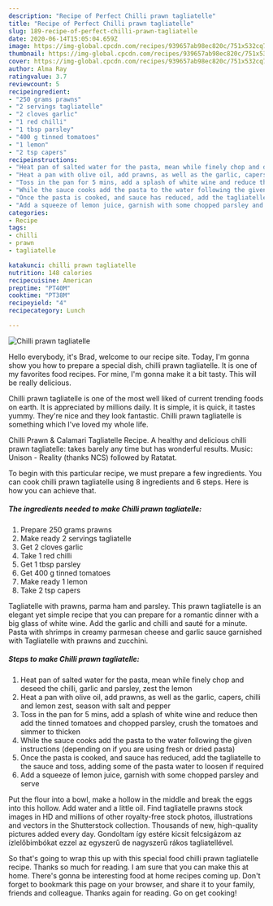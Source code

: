 ```yaml
---
description: "Recipe of Perfect Chilli prawn tagliatelle"
title: "Recipe of Perfect Chilli prawn tagliatelle"
slug: 189-recipe-of-perfect-chilli-prawn-tagliatelle
date: 2020-06-14T15:05:04.659Z
image: https://img-global.cpcdn.com/recipes/939657ab98ec820c/751x532cq70/chilli-prawn-tagliatelle-recipe-main-photo.jpg
thumbnail: https://img-global.cpcdn.com/recipes/939657ab98ec820c/751x532cq70/chilli-prawn-tagliatelle-recipe-main-photo.jpg
cover: https://img-global.cpcdn.com/recipes/939657ab98ec820c/751x532cq70/chilli-prawn-tagliatelle-recipe-main-photo.jpg
author: Alma Ray
ratingvalue: 3.7
reviewcount: 5
recipeingredient:
- "250 grams prawns"
- "2 servings tagliatelle"
- "2 cloves garlic"
- "1 red chilli"
- "1 tbsp parsley"
- "400 g tinned tomatoes"
- "1 lemon"
- "2 tsp capers"
recipeinstructions:
- "Heat pan of salted water for the pasta, mean while finely chop and deseed the chilli, garlic and parsley, zest the lemon"
- "Heat a pan with olive oil, add prawns, as well as the garlic, capers, chilli and lemon zest, season with salt and pepper"
- "Toss in the pan for 5 mins, add a splash of white wine and reduce then add the tinned tomatoes and chopped parsley, crush the tomatoes and simmer to thicken"
- "While the sauce cooks add the pasta to the water following the given instructions (depending on if you are using fresh or dried pasta)"
- "Once the pasta is cooked, and sauce has reduced, add the tagliatelle to the sauce and toss, adding some of the pasta water to loosen if required"
- "Add a squeeze of lemon juice, garnish with some chopped parsley and serve"
categories:
- Recipe
tags:
- chilli
- prawn
- tagliatelle

katakunci: chilli prawn tagliatelle 
nutrition: 148 calories
recipecuisine: American
preptime: "PT40M"
cooktime: "PT38M"
recipeyield: "4"
recipecategory: Lunch

---
```



![Chilli prawn tagliatelle](https://img-global.cpcdn.com/recipes/939657ab98ec820c/751x532cq70/chilli-prawn-tagliatelle-recipe-main-photo.jpg)

Hello everybody, it's Brad, welcome to our recipe site. Today, I'm gonna show you how to prepare a special dish, chilli prawn tagliatelle. It is one of my favorites food recipes. For mine, I'm gonna make it a bit tasty. This will be really delicious.

Chilli prawn tagliatelle is one of the most well liked of current trending foods on earth. It is appreciated by millions daily. It is simple, it is quick, it tastes yummy. They're nice and they look fantastic. Chilli prawn tagliatelle is something which I've loved my whole life.

Chilli Prawn &amp; Calamari Tagliatelle Recipe. A healthy and delicious chilli prawn tagliatelle: takes barely any time but has wonderful results. Music: Unison - Reality (thanks NCS) followed by Ratatat.


To begin with this particular recipe, we must prepare a few ingredients. You can cook chilli prawn tagliatelle using 8 ingredients and 6 steps. Here is how you can achieve that.

<!--inarticleads1-->

##### The ingredients needed to make Chilli prawn tagliatelle:

1. Prepare 250 grams prawns
1. Make ready 2 servings tagliatelle
1. Get 2 cloves garlic
1. Take 1 red chilli
1. Get 1 tbsp parsley
1. Get 400 g tinned tomatoes
1. Make ready 1 lemon
1. Take 2 tsp capers


Tagliatelle with prawns, parma ham and parsley. This prawn tagliatelle is an elegant yet simple recipe that you can prepare for a romantic dinner with a big glass of white wine. Add the garlic and chilli and sauté for a minute. Pasta with shrimps in creamy parmesan cheese and garlic sauce garnished with Tagliatelle with prawns and zucchini. 

<!--inarticleads2-->

##### Steps to make Chilli prawn tagliatelle:

1. Heat pan of salted water for the pasta, mean while finely chop and deseed the chilli, garlic and parsley, zest the lemon
1. Heat a pan with olive oil, add prawns, as well as the garlic, capers, chilli and lemon zest, season with salt and pepper
1. Toss in the pan for 5 mins, add a splash of white wine and reduce then add the tinned tomatoes and chopped parsley, crush the tomatoes and simmer to thicken
1. While the sauce cooks add the pasta to the water following the given instructions (depending on if you are using fresh or dried pasta)
1. Once the pasta is cooked, and sauce has reduced, add the tagliatelle to the sauce and toss, adding some of the pasta water to loosen if required
1. Add a squeeze of lemon juice, garnish with some chopped parsley and serve


Put the flour into a bowl, make a hollow in the middle and break the eggs into this hollow. Add water and a little oil. Find tagliatelle prawns stock images in HD and millions of other royalty-free stock photos, illustrations and vectors in the Shutterstock collection. Thousands of new, high-quality pictures added every day. Gondoltam így estére kicsit felcsigázom az ízlelőbimbókat ezzel az egyszerű de nagyszerű rákos tagliatellével. 

So that's going to wrap this up with this special food chilli prawn tagliatelle recipe. Thanks so much for reading. I am sure that you can make this at home. There's gonna be interesting food at home recipes coming up. Don't forget to bookmark this page on your browser, and share it to your family, friends and colleague. Thanks again for reading. Go on get cooking!
